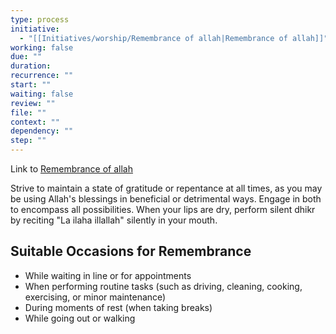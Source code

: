 ```yaml
---
type: process
initiative:
  - "[[Initiatives/worship/Remembrance of allah|Remembrance of allah]]"
working: false
due: ""
duration: 
recurrence: ""
start: ""
waiting: false
review: ""
file: ""
context: ""
dependency: ""
step: ""
---
```


Link to [Remembrance of allah](Initiatives/worship/Remembrance%20of%20allah.md)

Strive to maintain a state of gratitude or repentance at all times, as you may be using Allah's blessings in beneficial or detrimental ways. Engage in both to encompass all possibilities. When your lips are dry, perform silent dhikr by reciting "La ilaha illallah" silently in your mouth.

## Suitable Occasions for Remembrance

* While waiting in line or for appointments
* When performing routine tasks (such as driving, cleaning, cooking, exercising, or minor maintenance)
* During moments of rest (when taking breaks)
* While going out or walking
 
